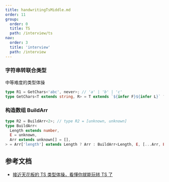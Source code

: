 ```yaml
---
title: handwritingTsMiddle.md
order: 11
group:
  order: 0
  title: TS
  path: /interview/ts
nav:
  order: 3
  title: 'interview'
  path: /interview
---
```


### 字符串转联合类型

中等难度的类型体操

```ts
type R1 = GetChars<'abc', never>; // 'a' | 'b' | 'c'
type GetChars<T extends string, R> = T extends `${infer F}${infer L}` ? GetChars<L, F | R> : R;
```

### 构造数组 BuildArr

```ts
type R2 = BuildArr<2>; // type R2 = [unknown, unknown]
type BuildArr<
  Length extends number,
  E = unknown,
  Arr extends unknown[] = [],
> = Arr['length'] extends Length ? Arr : BuildArr<Length, E, [...Arr, E]>;
```

## 参考文档

- [接近天花板的 TS 类型体操，看懂你就能玩转 TS 了](https://mp.weixin.qq.com/s/CweuipYoHwOL2tpQpKlYLg)
